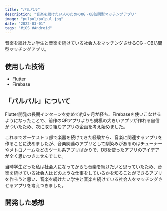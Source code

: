 ```yaml
---
title: "パルパル"
description: "音楽を続けたい人のためのOG・OB訪問型マッチングアプリ"
image: "pulpul/pulpul.jpg"
date: "2022-03-01"
tags: "#iOS #Android"
---
```


音楽を続けたい学生と音楽を続けている社会人をマッチングさせるOG・OB訪問型マッチングアプリ。

## 使用した技術

- Flutter
- Firebase

## 「パルパル」について

Flutter開発の長期インターンを始めて約3ヶ月が経ち、Firebaseを使いこなせるようになったことで、前作のQRアプリよりも規模の大きいアプリが作れる自信がついたため、次に取り組むアプリの企画を考え始めました。

これまでオーケストラ部で楽器を続けてきた経験から、音楽に関連するアプリを作ることに決めましたが、音楽関連のアプリとして馴染みがあるのはチューナーやメトロノームなどのツール系アプリばかりで、DBを使ったアプリのアイデアが全く思いつきませんでした。

当時学生だった私は社会人になってからも音楽を続けたいと思っていたため、音楽を続けている社会人はどのような仕事をしているかを知ることができるアプリを作ろうと思い、音楽を続けたい学生と音楽を続けている社会人をマッチングさせるアプリを考えつきました。

## 開発した感想

